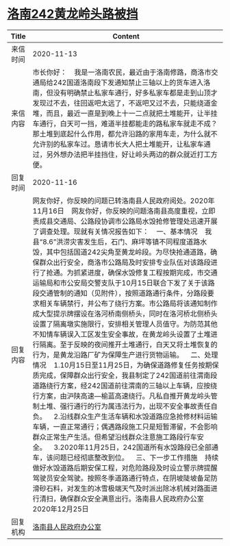# <a href="http://www.shangluo.gov.cn/zmhd/ldxxxx.jsp?urltype=leadermail.LeaderMailContentUrl&wbtreeid=1112&leadermailid=6611">洛南242黄龙岭头路被挡</a>
| Title |                                                                                                                                                                                                                                                                                                                                                                                                                                           Content                                                                                                                                                                                                                                                                                                                                                                                                                                            |
|:-----:|----------------------------------------------------------------------------------------------------------------------------------------------------------------------------------------------------------------------------------------------------------------------------------------------------------------------------------------------------------------------------------------------------------------------------------------------------------------------------------------------------------------------------------------------------------------------------------------------------------------------------------------------------------------------------------------------------------------------------------------------------------------------------------------------------------------------------------------------------------------------------------------------|
| 来信时间  | 2020-11-13                                                                                                                                                                                                                                                                                                                                                                                                                                                                                                                                                                                                                                                                                                                                                                                                                                                                                   |
| 来信内容  | 市长你好：    我是一洛南农民，最近由于洛南修路，商洛市交通局给242国道洛南段下发通知禁止三轴以上的货车进入洛南，但没有明确禁止私家车通行，好多私家车都是走到山顶才发现过不去，往回返吧太远了，不返吧又过不去，只能绕道金堆，而且，最近一直是到晚上十一二点就把土堆能开，让半挂车通行，白天可一挡，难道半挂都能走的路私家车就走不成？那土堆到底起什么作用，都允许沿路的家用车走，为什么就不允许别的私家车过。恳请市长大人把土堆能开，让私家车通过，另外想办法把半挂挡住，好让岭头两边的群众就近打工方便。                                                                                                                                                                                                                                                                                                                                                                                                                                                                                                                                                                                                                                      |
| 回复时间  | 2020-11-16                                                                                                                                                                                                                                                                                                                                                                                                                                                                                                                                                                                                                                                                                                                                                                                                                                                                                   |
| 回复内容  | 网友你好，你反映的问题已转洛南县人民政府阅处。2020年11月16日    网友你好，你反映的问题洛南县高度重视，立即责成县交通局、公路段协调市公路局水毁抢修管理处迅速开展了调查处理。现就有关情况报告如下：    一、基本情况    我县“8.6”洪涝灾害发生后，石门、麻坪等镇不同程度道路水毁，其中包括国道242尖角至黄龙岭段。为尽快抢通道路，确保群众出行安全，商洛市公路局及时安排专业队伍对该路段进行了抢通。为抓紧进度，确保水毁修复工程按期完成，市交通运输局和市公安局交警支队于10月15日联合下发了关于该路段交通管制的通知（见附件），按照道路通行条件，分路段要求相关车辆禁行，并公布了绕行方案。市公路局将该通知制作成大型提示牌摆设在洛河桥南侧桥头，同时在洛河桥北侧桥头设置了隔离墩实施限行，安排相关管理人员值守。为防范其他不知情车辆误入工区发生安全事故，在黄龙岭头设置了土堆进行隔离。至于反映的夜间推开土堆通行，白天又将土堆恢复的行为，是黄龙沿路厂矿为保障生产进行货物运输。    二、处理情况    1.10月15日至11月25日，为确保道路修复任务按期保质完成，保障群众出行安全，我县制定了242国道前往渭南段道路绕行方案，经242国道前往渭南的三轴以上车辆，应按绕行方案，由沪陕高速—榆蓝高速绕行。凡私自推开黄龙岭头管制土堆、强行通行的行为属违法行为，出现不安全事故责任自负。    2.沿线群众生产生活车辆和水毁道路应急抢修材料运输车辆，一直正常通行；偶遇路段施工只是短暂滞留，不会影响群众正常生产生活。但希望沿线群众注意施工路段行车安全。    3.2020年11月25日，242国道所有水毁路段已全部通车，该问题已经彻底整改到位。    三、下一步工作措施    持续做好水毁道路后期安保工程，对危险路段及时设立警示牌提醒驾驶员安全驾驶。按照冬季道路通行特点，在阴坡陡坡备足防滑砂石料，对发生的冰雪极端天气及时派出除冰机械对路面进行清扫，确保群众安全满意出行。洛南县人民政府办公室2020年12月25日 |
| 回复机构  | <a href="../../category/agencies/洛南县人民政府办公室.md">洛南县人民政府办公室</a>                                                                                                                                                                                                                                                                                                                                                                                                                                                                                                                                                                                                                                                                                                                                                                                                                               |